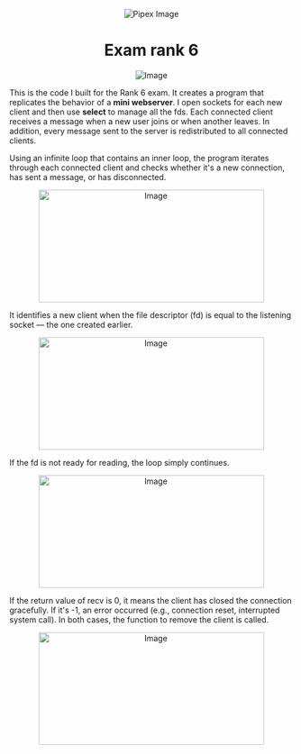 <p align="center">
    <img src="https://www.42porto.com/wp-content/uploads/2024/08/42-Porto-Horizontal.png" alt="Pipex Image" />
</p>
<h1 align="center">Exam rank 6</h1>
<p align="center">
    <img src="https://github.com/user-attachments/assets/64632116-be44-4c22-b0b0-0f4fd027f218" alt="Image"/>
</p>

<p>
This is the code I built for the Rank 6 exam. It creates a program that replicates the behavior of a <b>mini webserver</b>. I open sockets for each new client and then use <b>select</b> to manage all the fds. Each connected client receives a message when a new user joins or when another leaves. In addition, every message sent to the server is redistributed to all connected clients.
</p>

<p>
Using an infinite loop that contains an inner loop, the program iterates through each connected client and checks whether it's a new connection, has sent a message, or has disconnected.
</p>

<p align="center">
<img width="400" height="200" alt="Image" src="https://github.com/user-attachments/assets/351ca469-0696-450e-b05a-18b62b988383" />
</p>

<p>
It identifies a new client when the file descriptor (fd) is equal to the listening socket — the one created earlier.
</p>

<p align="center">
<img width="400" height="200" alt="Image" src="https://github.com/user-attachments/assets/c881dc23-6e49-4d66-b5ca-4b31748e1ab0" />
</p>

<p>
If the fd is not ready for reading, the loop simply continues.
</p>

<p align="center">
<img width="400" height="200" alt="Image" src="https://github.com/user-attachments/assets/7e44945e-478f-4dc9-a19f-9e91019c846b" />
</p>

<p>
If the return value of recv is 0, it means the client has closed the connection gracefully.
If it's -1, an error occurred (e.g., connection reset, interrupted system call). In both cases, the function to remove the client is called.
</p>

<p align="center">
<img width="400" height="200" alt="Image" src="https://github.com/user-attachments/assets/070d2f67-e563-4703-8755-0b7d59aba040" />
</p>